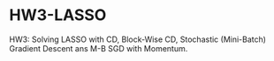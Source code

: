 # HW3-LASSO
HW3: Solving LASSO with CD, Block-Wise CD, Stochastic (Mini-Batch) Gradient Descent ans M-B SGD with Momentum.

